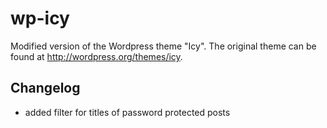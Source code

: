 wp-icy
======

Modified version of the Wordpress theme "Icy". The original theme can be found at http://wordpress.org/themes/icy.

## Changelog
* added filter for titles of password protected posts

